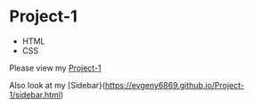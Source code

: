 # Project-1
- HTML
- CSS
  
Please view my [Project-1](https://evgeny6869.github.io/Project-1/)

Also look at my [Sidebar}(https://evgeny6869.github.io/Project-1/sidebar.html)
